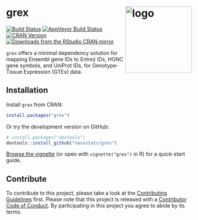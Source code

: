 # grex  <a href="https://nanx.me/grex/"><img src="https://i.imgur.com/N16kpVM.png" align="right" alt="logo" height="180" width="180" /></a>

[![Build Status](https://travis-ci.org/nanxstats/grex.svg?branch=master)](https://travis-ci.org/nanxstats/grex)
[![AppVeyor Build Status](https://ci.appveyor.com/api/projects/status/github/nanxstats/grex?branch=master&svg=true)](https://ci.appveyor.com/project/nanxstats/grex)
[![CRAN Version](https://www.r-pkg.org/badges/version/grex)](https://cran.r-project.org/package=grex)
[![Downloads from the RStudio CRAN mirror](https://cranlogs.r-pkg.org/badges/grex)](https://cranlogs.r-pkg.org/badges/grex)

`grex` offers a minimal dependency solution for mapping Ensembl gene IDs to Entrez IDs, HGNC gene symbols, and UniProt IDs, for Genotype-Tissue Expression (GTEx) data.

## Installation

Install `grex` from CRAN:

```r
install.packages("grex")
```

Or try the development version on GitHub:

```r
# install.packages("devtools")
devtools::install_github("nanxstats/grex")
```

[Browse the vignette](https://nanx.me/grex/articles/grex.html) (or open with `vignette("grex")` in R) for a quick-start guide.

## Contribute

To contribute to this project, please take a look at the [Contributing Guidelines](CONTRIBUTING.md) first. Please note that this project is released with a [Contributor Code of Conduct](CONDUCT.md). By participating in this project you agree to abide by its terms.
